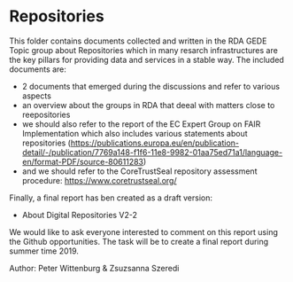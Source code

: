 # Repositories
This folder contains documents collected and written in the RDA GEDE Topic group about Repositories which in many resarch infrastructures are the key pillars for providing data and services in a stable way.
The included documents are:
- 2 documents that emerged during the discussions and refer to various aspects
- an overview about the groups in RDA that deeal with matters close to reepositories
- we should also refer to the report of the EC Expert Group on FAIR Implementation which also includes various statements about repositories (https://publications.europa.eu/en/publication-detail/-/publication/7769a148-f1f6-11e8-9982-01aa75ed71a1/language-en/format-PDF/source-80611283) 
- and we should refer to the CoreTrustSeal repository assessment procedure: https://www.coretrustseal.org/ 

Finally, a final report has ben created as a draft version:
- About Digital Repositories V2-2

We would like to ask everyone interested to comment on this report using the Github opportunities.
The task will be to create a final report during summer time 2019.

Author: Peter Wittenburg & Zsuzsanna Szeredi
